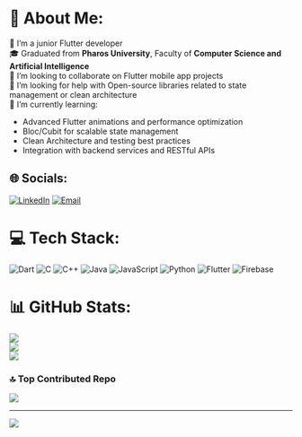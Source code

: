 # 💫 About Me:
🔭 I’m a junior Flutter developer<br>
🎓 Graduated from **Pharos University**, Faculty of **Computer Science and Artificial Intelligence**<br>
👯 I’m looking to collaborate on Flutter mobile app projects<br>
🤝 I’m looking for help with Open-source libraries related to state management or clean architecture<br>
🌱 I’m currently learning:<br>
- Advanced Flutter animations and performance optimization<br>
- Bloc/Cubit for scalable state management<br>
- Clean Architecture and testing best practices<br>
- Integration with backend services and RESTful APIs<br>

## 🌐 Socials:
[![LinkedIn](https://img.shields.io/badge/LinkedIn-%230077B5.svg?logo=linkedin&logoColor=white)](https://www.linkedin.com/in/abdelrhman-mohamed-31828b285) [![Email](https://img.shields.io/badge/Email-D14836?logo=gmail&logoColor=white)](mailto:abdrhmanhanafi2@gmail.com)


# 💻 Tech Stack:
![Dart](https://img.shields.io/badge/dart-%230175C2.svg?style=for-the-badge&logo=dart&logoColor=white) ![C](https://img.shields.io/badge/c-%2300599C.svg?style=for-the-badge&logo=c&logoColor=white) ![C++](https://img.shields.io/badge/c++-%2300599C.svg?style=for-the-badge&logo=c%2B%2B&logoColor=white) ![Java](https://img.shields.io/badge/java-%23ED8B00.svg?style=for-the-badge&logo=openjdk&logoColor=white) ![JavaScript](https://img.shields.io/badge/javascript-%23323330.svg?style=for-the-badge&logo=javascript&logoColor=%23F7DF1E) ![Python](https://img.shields.io/badge/python-3670A0?style=for-the-badge&logo=python&logoColor=ffdd54) ![Flutter](https://img.shields.io/badge/Flutter-%2302569B.svg?style=for-the-badge&logo=Flutter&logoColor=white) ![Firebase](https://img.shields.io/badge/firebase-a08021?style=for-the-badge&logo=firebase&logoColor=ffcd34)
# 📊 GitHub Stats:
![](https://github-readme-stats.vercel.app/api?username=abdelrhmanMohamed-svg&theme=dark&hide_border=false&include_all_commits=false&count_private=false)<br/>
![](https://nirzak-streak-stats.vercel.app/?user=abdelrhmanMohamed-svg&theme=dark&hide_border=false)<br/>
![](https://github-readme-stats.vercel.app/api/top-langs/?username=abdelrhmanMohamed-svg&theme=dark&hide_border=false&include_all_commits=false&count_private=false&layout=compact)

### 🔝 Top Contributed Repo
![](https://github-contributor-stats.vercel.app/api?username=abdelrhmanMohamed-svg&limit=5&theme=dark&combine_all_yearly_contributions=true)

---
[![](https://visitcount.itsvg.in/api?id=abdelrhmanMohamed-svg&icon=5&color=0)](https://visitcount.itsvg.in)

<!-- Proudly created with GPRM ( https://gprm.itsvg.in ) -->
